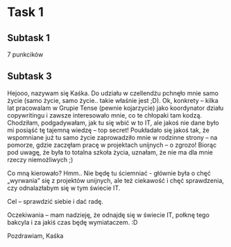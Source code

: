 # Task 1
## Subtask 1
7 punkcików
## Subtask 3
Hejooo, nazywam się Kaśka. Do udziału w czellendżu pchnęło mnie samo życie (samo życie, samo życie.. takie właśnie jest ;D). Ok, konkrety – kilka lat pracowalam w Grupie Tense (pewnie kojarzycie) jako koordynator działu copywritingu i zawsze interesowało mnie, co te chłopaki tam kodzą. Chodziłam, podgadywałam, jak tu się wbić w to IT, ale jakoś nie dane było mi posiąść tę tajemną wiedzę – top secret! Poukładało się jakoś tak, że wspomniane już tu samo życie zaprowadziło mnie w rodzinne strony – na pomorze, gdzie zaczęłam pracę w projektach unijnych – o zgrozo! Biorąc pod uwagę, że była to totalna szkoła życia, uznałam, że nie ma dla mnie rzeczy niemożliwych ;) 

Co mną kierowało? Hmm.. Nie będę tu ściemniać - głównie była o chęć „wyrwania” się z projektów unijnych, ale też ciekawość i chęć sprawdzenia, czy odnalazłabym się w tym świecie IT.

Cel – sprawdzić siebie i dać radę.

Oczekiwania – mam nadzieję, że odnajdę się w świecie IT, połknę tego bakcyla i za jakiś czas będę wymiataczem. :D

Pozdrawiam,
Kaśka
